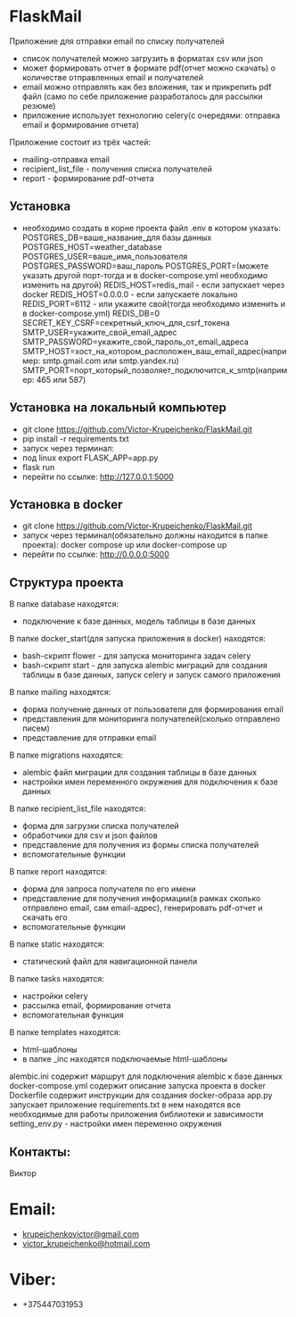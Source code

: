 # FlaskMail

Приложение для отправки email по списку получателей

- список получателей можно загрузить в форматах csv или json
- может формировать отчет в формате pdf(отчет можно скачать) о количестве отправленных email и получателей
- email можно отправлять как без вложения, так и прикрепить pdf файл
  (само по себе приложение разработалось для рассылки резюме)
- приложение использует технологию celery(с очередями: отправка email и формирование отчета)

Приложение состоит из трёх частей:
- mailing-отправка email
- recipient_list_file - получения списка получателей
- report - формирование pdf-отчета

## Установка

- необходимо создать в корне проекта файл .env в котором указать:
POSTGRES_DB=ваше_название_для базы данных
POSTGRES_HOST=weather_database
POSTGRES_USER=ваше_имя_пользователя
POSTGRES_PASSWORD=ваш_пароль
POSTGRES_PORT=(можете указать другой порт-тогда и в docker-compose.yml необходимо изменить на другой)
REDIS_HOST=redis_mail - если запускает через docker
REDIS_HOST=0.0.0.0 - если запускаете локально
REDIS_PORT=6112 - или укажите свой(тогда необходимо изменить и в docker-compose.yml)
REDIS_DB=0
SECRET_KEY_CSRF=секретный_ключ_для_csrf_токена
SMTP_USER=укажите_свой_email_адрес
SMTP_PASSWORD=укажите_свой_пароль_от_email_адреса
SMTP_HOST=хост_на_котором_расположен_ваш_email_адрес(например: smtp.gmail.com или smtp.yandex.ru)
SMTP_PORT=порт_который_позволяет_подключится_к_smtp(например: 465 или 587)

## Установка на локальный компьютер

- git clone https://github.com/Victor-Krupeichenko/FlaskMail.git
- pip install -r requirements.txt
- запуск через терминал:
- под linux export FLASK_APP=app.py
- flask run
- перейти по ссылке: http://127.0.0.1:5000

## Установка в docker

- git clone https://github.com/Victor-Krupeichenko/FlaskMail.git
- запуск через терминал(обязательно должны находится в папке проекта): docker compose up или docker-compose up
- перейти по ссылке: http://0.0.0.0:5000

## Структура проекта

В папке database находятся:
- подключение к базе данных, модель таблицы в базе данных

В папке docker_start(для запуска приложения в docker) находятся:
- bash-скрипт flower - для запуска мониторинга задач celery
- bash-скрипт start - для запуска alembic миграций для создания таблицы в базе данных, запуск celery и запуск самого приложения

В папке mailing находятся:
- форма получение данных от пользователя для формирования email
- представления для мониторинга получателей(сколько отправлено писем)
- представление для отправки email

В папке migrations находятся:
- alembic файл миграции для создания таблицы в базе данных
- настройки имен переменного окружения для подключения к базе данных

В папке recipient_list_file находятся:
- форма для загрузки списка получателей
- обработчики для csv и json файлов
- представление для получения из формы списка получателей
- вспомогательные функции

В папке report находятся:
- форма для запроса получателя по его имени
- представление для получения информации(в рамках сколько отправлено email, сам email-адрес), генерировать pdf-отчет и скачать его
- вспомогательные функции

В папке static находятся:
- статический файл для навигационной панели

В папке tasks находятся:
- настройки celery
- рассылка email, формирование отчета
- вспомогательная функция

В папке templates находятся:
- html-шаблоны
- в папке _inc находятся подключаемые html-шаблоны

alembic.ini содержит маршрут для подключения alembic к базе данных
docker-compose.yml содержит описание запуска проекта в docker
Dockerfile содержит инструкции для создания docker-образа
app.py запускает приложение
requirements.txt в нем находятся все необходимые для работы приложения библиотеки и зависимости
setting_env.py - настройки имен переменно окружения


## Контакты:

Виктор

# Email:

- krupeichenkovictor@gmail.com
- victor_krupeichenko@hotmail.com

# Viber:

- +375447031953 
